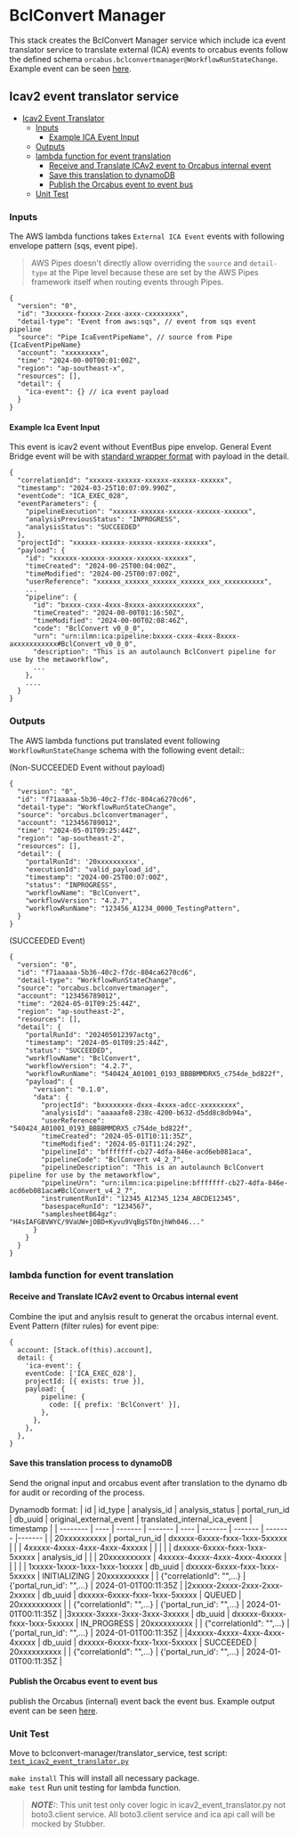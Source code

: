 # BclConvert Manager

This stack creates the BclConvert Manager service which include ica event translator service to translate external (ICA) events to orcabus events follow the defined schema `orcabus.bclconvertmanager@WorkflowRunStateChange`. Example event can be seen [here](../../../../../docs/schemas/events/executionservice/example/WRSC__example1.json).

## Icav2 event translator service

<!-- TOC -->
* [Icav2 Event Translator](#icav2-event-translator-service)
  * [Inputs](#inputs)
    * [Example ICA Event Input](#example-ica-event-input)
  * [Outputs](#outputs)
  * [lambda function for event translation](#lambda-function-for-event-translation)
    * [Receive and Translate ICAv2 event to Orcabus internal event](#receive-and-translate-icav2-event-to-orcabus-internal-event)
    * [Save this translation to dynamoDB](#save-this-translation-process-to-dynamodb)
    * [Publish the Orcabus event to event bus](#publish-the-orcabus-event-to-event-bus)
  * [Unit Test](#unit-test)
<!-- TOC -->

### Inputs

The AWS lambda functions takes ```External ICA Event``` events with following envelope pattern (sqs, event pipe).

>AWS Pipes doesn't directly allow overriding the `source` and `detail-type` at the Pipe level because these are set by the AWS Pipes framework itself when routing events through Pipes.

```json5
{
  "version": "0",
  "id": "3xxxxxx-fxxxxx-2xxx-axxx-cxxxxxxxx",
  "detail-type": "Event from aws:sqs", // event from sqs event pipeline
  "source": "Pipe IcaEventPipeName", // source from Pipe {IcaEventPipeName}
  "account": "xxxxxxxxx",
  "time": "2024-00-00T00:01:00Z",
  "region": "ap-southeast-x",
  "resources": [],
  "detail": {
    "ica-event": {} // ica event payload
  }
}
```

#### Example Ica Event Input

This event is icav2 event without EventBus pipe envelop. General Event Bridge event will be with [standard wrapper format](https://docs.aws.amazon.com/eventbridge/latest/userguide/eb-events-structure.html) with payload in the detail.

``` json5
{
  "correlationId": "xxxxxx-xxxxxx-xxxxxx-xxxxxx-xxxxxx",
  "timestamp": "2024-03-25T10:07:09.990Z",
  "eventCode": "ICA_EXEC_028",
  "eventParameters": {
    "pipelineExecution": "xxxxxx-xxxxxx-xxxxxx-xxxxxx-xxxxxx",
    "analysisPreviousStatus": "INPROGRESS",
    "analysisStatus": "SUCCEEDED"
  },
  "projectId": "xxxxxx-xxxxxx-xxxxxx-xxxxxx-xxxxxx",
  "payload": {
    "id": "xxxxxx-xxxxxx-xxxxxx-xxxxxx-xxxxxx",
    "timeCreated": "2024-00-25T00:04:00Z",
    "timeModified": "2024-00-25T00:07:00Z",
    "userReference": "xxxxxx_xxxxxx_xxxxxx_xxxxxx_xxx_xxxxxxxxxx",
    ...
    "pipeline": {
      "id": "bxxxx-cxxx-4xxx-8xxxx-axxxxxxxxxxx",
      "timeCreated": "2024-00-00T01:16:50Z",
      "timeModified": "2024-00-00T02:08:46Z",
      "code": "BclConvert v0_0_0",
      "urn": "urn:ilmn:ica:pipeline:bxxxx-cxxx-4xxx-8xxxx-axxxxxxxxxxx#BclConvert_v0_0_0",
      "description": "This is an autolaunch BclConvert pipeline for use by the metaworkflow",
      ...
    },
    ....
  }
}
```

### Outputs

The AWS lambda functions put translated event following  ```WorkflowRunStateChange``` schema with the following event detail::

(Non-SUCCEEDED Event without payload)

```json5
{
  "version": "0",
  "id": "f71aaaaa-5b36-40c2-f7dc-804ca6270cd6",
  "detail-type": "WorkflowRunStateChange",
  "source": "orcabus.bclconvertmanager",
  "account": "123456789012",
  "time": "2024-05-01T09:25:44Z",
  "region": "ap-southeast-2",
  "resources": [],
  "detail": {
    "portalRunId": '20xxxxxxxxxx',
    "executionId": "valid_payload_id",
    "timestamp": "2024-00-25T00:07:00Z",
    "status": "INPROGRESS",
    "workflowName": "BclConvert",
    "workflowVersion": "4.2.7",
    "workflowRunName": "123456_A1234_0000_TestingPattern",
  }
}
```

(SUCCEEDED Event)

```json5
{
  "version": "0",
  "id": "f71aaaaa-5b36-40c2-f7dc-804ca6270cd6",
  "detail-type": "WorkflowRunStateChange",
  "source": "orcabus.bclconvertmanager",
  "account": "123456789012",
  "time": "2024-05-01T09:25:44Z",
  "region": "ap-southeast-2",
  "resources": [],
  "detail": {
    "portalRunId": "202405012397actg",
    "timestamp": "2024-05-01T09:25:44Z",
    "status": "SUCCEEDED",
    "workflowName": "BclConvert",
    "workflowVersion": "4.2.7",
    "workflowRunName": "540424_A01001_0193_BBBBMMDRX5_c754de_bd822f",
    "payload": {
      "version": "0.1.0",
      "data": {
        "projectId": "bxxxxxxxx-dxxx-4xxxx-adcc-xxxxxxxxx",
        "analysisId": "aaaaafe8-238c-4200-b632-d5dd8c8db94a",
        "userReference": "540424_A01001_0193_BBBBMMDRX5_c754de_bd822f",
        "timeCreated": "2024-05-01T10:11:35Z",
        "timeModified": "2024-05-01T11:24:29Z",
        "pipelineId": "bfffffff-cb27-4dfa-846e-acd6eb081aca",
        "pipelineCode": "BclConvert v4_2_7",
        "pipelineDescription": "This is an autolaunch BclConvert pipeline for use by the metaworkflow",
        "pipelineUrn": "urn:ilmn:ica:pipeline:bfffffff-cb27-4dfa-846e-acd6eb081aca#BclConvert_v4_2_7",
        "instrumentRunId": "12345_A12345_1234_ABCDE12345",
        "basespaceRunId": "1234567",
        "samplesheetB64gz": "H4sIAFGBVWYC/9VaUW+jOBD+Kyvu9VqBgST0njhWh046..."
      }
    }
  }
}
```

### lambda function for event translation

#### Receive and Translate ICAv2 event to Orcabus internal event

Combine the iput and anylsis result to generat the orcabus internal event.
Event Pattern (filter rules) for event pipe:

```json5
{
  account: [Stack.of(this).account],
  detail: {
    'ica-event': {
    eventCode: ['ICA_EXEC_028'],
    projectId: [{ exists: true }],
    payload: {
        pipeline: {
          code: [{ prefix: 'BclConvert' }],
        },
      },
    },
  },
}
```

#### Save this translation process to dynamoDB

Send the orignal input and orcabus event after translation to the dynamo db for audit or recording of the process.

Dynamodb format:
| id | id_type | analysis_id | analysis_status | portal_run_id | db_uuid | original_external_event | translated_internal_ica_event | timestamp |
| -------- | ---- | ------- | ------- | ---- | ------- | ------- | ------- |------- |
| 20xxxxxxxxxx | portal_run_id | dxxxxx-6xxxx-fxxx-1xxx-5xxxxx | | | 4xxxxx-4xxxx-4xxx-4xxx-4xxxxx | | | |
| dxxxxx-6xxxx-fxxx-1xxx-5xxxxx | analysis_id |  |   | 20xxxxxxxxxx | 4xxxxx-4xxxx-4xxx-4xxx-4xxxxx | | | |
| 1xxxxx-1xxxx-1xxx-1xxx-1xxxxx | db_uuid | dxxxxx-6xxxx-fxxx-1xxx-5xxxxx | INITIALIZING | 20xxxxxxxxxx | | {"correlationId": "",...} | {'portal_run_id': "",...} | 2024-01-01T00:11:35Z |
|2xxxxx-2xxxx-2xxx-2xxx-2xxxxx | db_uuid | dxxxxx-6xxxx-fxxx-1xxx-5xxxxx | QUEUED | 20xxxxxxxxxx | |  {"correlationId": "",...} | {'portal_run_id': "",...} | 2024-01-01T00:11:35Z |
|3xxxxx-3xxxx-3xxx-3xxx-3xxxxx | db_uuid | dxxxxx-6xxxx-fxxx-1xxx-5xxxxx | IN_PROGRESS | 20xxxxxxxxxx | |  {"correlationId": "",...} | {'portal_run_id': "",...} | 2024-01-01T00:11:35Z |
|4xxxxx-4xxxx-4xxx-4xxx-4xxxxx | db_uuid | dxxxxx-6xxxx-fxxx-1xxx-5xxxxx | SUCCEEDED | 20xxxxxxxxxx | |  {"correlationId": "",...} | {'portal_run_id': "",...} | 2024-01-01T00:11:35Z |

#### Publish the Orcabus event to event bus

publish the Orcabus (internal) event back the event bus.
Example output event can be seen [here](../../../../../docs/event-schemas/bclconvertmanager/example/WRSC__bcm__bssh_bcl_convert.json).

### Unit Test

Move to bclconvert-manager/translator_service, test script: [`test_icav2_event_translator.py`](./translator_service/tests/test_icav2_event_translator.py)

```make install```
This will install all necessary package.\
```make test```
Run unit testing for lambda function.

> **_NOTE:_**: This unit test only cover logic in icav2_event_translator.py not boto3.client service. All boto3.client service and ica api call will be mocked by Stubber.
